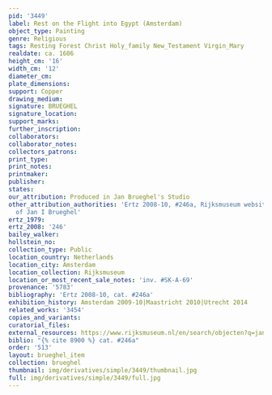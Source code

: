 ```yaml
---
pid: '3449'
label: Rest on the Flight into Egypt (Amsterdam)
object_type: Painting
genre: Religious
tags: Resting Forest Christ Holy_family New_Testament Virgin_Mary
realdate: ca. 1606
height_cm: '16'
width_cm: '12'
diameter_cm: 
plate_dimensions: 
support: Copper
drawing_medium: 
signature: BRUEGHEL
signature_location: 
support_marks: 
further_inscription: 
collaborators: 
collaborator_notes: 
collectors_patrons: 
print_type: 
print_notes: 
printmaker: 
publisher: 
states: 
our_attribution: Produced in Jan Brueghel's Studio
other_attribution_authorities: 'Ertz 2008-10, #246a, Rijksmuseum website as manner
  of Jan I Brueghel'
ertz_1979: 
ertz_2008: '246'
bailey_walker: 
hollstein_no: 
collection_type: Public
location_country: Netherlands
location_city: Amsterdam
location_collection: Rijksmuseum
location_or_most_recent_sale_notes: 'inv. #SK-A-69'
provenance: '5783'
bibliography: 'Ertz 2008-10, cat. #246a'
exhibition_history: Amsterdam 2009-10|Maastricht 2010|Utrecht 2014
related_works: '3454'
copies_and_variants: 
curatorial_files: 
external_resources: https://www.rijksmuseum.nl/en/search/objecten?q=jan%20brueghel%20the%20elder&f=1&p=1&ps=12&type=painting&ii=9#/SK-A-69,9
biblio: "{% cite 8900 %} cat. #246a"
order: '513'
layout: brueghel_item
collection: brueghel
thumbnail: img/derivatives/simple/3449/thumbnail.jpg
full: img/derivatives/simple/3449/full.jpg
---
```


